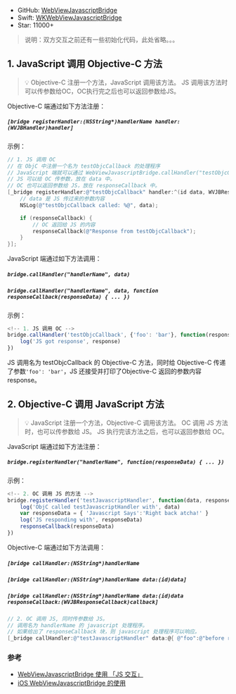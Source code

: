 * GitHub: [WebViewJavascriptBridge](https://github.com/marcuswestin/WebViewJavascriptBridge)
* Swift: [WKWebViewJavascriptBridge](https://github.com/Lision/WKWebViewJavascriptBridge)
* Star: 11000+

> 说明：双方交互之前还有一些初始化代码，此处省略。。。

## 1. JavaScript 调用 Objective-C 方法

> 💡
> Objective-C 注册一个方法，JavaScript 调用该方法。
> JS 调用该方法时可以传参数给OC，OC执行完之后也可以返回参数给JS。



Objective-C 端通过如下方法注册：

##### `[bridge registerHandler:(NSString*)handlerName handler:(WVJBHandler)handler]`



示例：

```objective-c
// 1. JS 调用 OC
// 在 ObjC 中注册一个名为 testObjcCallback 的处理程序
// JavaScript 端就可以通过 WebViewJavascriptBridge.callHandler("testObjcCallback") 方法来调用该处理程序了。
// JS 可以给 OC 传参数，放在 data 中。
// OC 也可以返回参数给 JS，放在 responseCallback 中。
[_bridge registerHandler:@"testObjcCallback" handler:^(id data, WVJBResponseCallback responseCallback) {
    // data 是 JS 传过来的参数内容
    NSLog(@"testObjcCallback called: %@", data);

    if (responseCallback) {
        // OC 返回给 JS 的内容
        responseCallback(@"Response from testObjcCallback");
    }
}];
```



JavaScript 端通过如下方法调用：

##### `bridge.callHandler("handlerName", data)`

##### `bridge.callHandler("handlerName", data, function responseCallback(responseData) { ... })`



示例：

```javascript
<!-- 1. JS 调用 OC -->
bridge.callHandler('testObjcCallback', {'foo': 'bar'}, function(response) {
    log('JS got response', response)
})
```

JS 调用名为 testObjcCallback 的 Objective-C 方法，同时给 Objective-C 传递了参数`'foo': 'bar'`，JS 还接受并打印了Objective-C 返回的参数内容 response。



## 2. Objective-C 调用 JavaScript 方法

> 💡
> JavaScript 注册一个方法，Objective-C 调用该方法。
> OC 调用 JS 方法时，也可以传参数给 JS。
> JS 执行完该方法之后，也可以返回参数给 OC。



JavaScript 端通过如下方法注册：

##### `bridge.registerHandler("handlerName", function(responseData) { ... })`

示例：

```javascript
<!-- 2. OC 调用 JS 的方法 -->
bridge.registerHandler('testJavascriptHandler', function(data, responseCallback) {
    log('ObjC called testJavascriptHandler with', data)
    var responseData = { 'Javascript Says':'Right back atcha!' }
    log('JS responding with', responseData)
    responseCallback(responseData)
})
```





Objective-C 端通过如下方法调用：

##### `[bridge callHandler:(NSString*)handlerName`

##### `[bridge callHandler:(NSString*)handlerName data:(id)data]`

##### `[bridge callHandler:(NSString*)handlerName data:(id)data responseCallback:(WVJBResponseCallback)callback]`

```objective-c
// 2. OC 调用 JS, 同时传参数给 JS。
// 调用名为 handlerName 的 javascript 处理程序。
// 如果给出了 responseCallback 块，则 javascript 处理程序可以响应。
[_bridge callHandler:@"testJavascriptHandler" data:@{ @"foo":@"before ready" }];
```



### 参考

* [WebViewJavascriptBridge 使用 「JS 交互」](https://www.jianshu.com/p/9b101ca587a8)
* [iOS WebViewJavascriptBridge 的使用](https://blog.csdn.net/gezhenrong/article/details/60134343)

